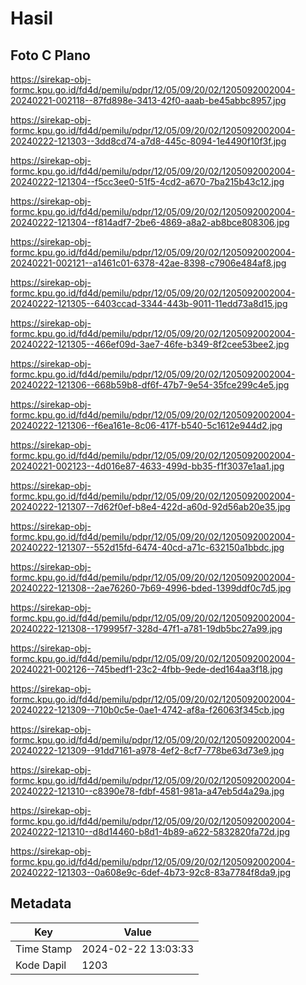 # Hasil

## Foto C Plano

https://sirekap-obj-formc.kpu.go.id/fd4d/pemilu/pdpr/12/05/09/20/02/1205092002004-20240221-002118--87fd898e-3413-42f0-aaab-be45abbc8957.jpg

https://sirekap-obj-formc.kpu.go.id/fd4d/pemilu/pdpr/12/05/09/20/02/1205092002004-20240222-121303--3dd8cd74-a7d8-445c-8094-1e4490f10f3f.jpg

https://sirekap-obj-formc.kpu.go.id/fd4d/pemilu/pdpr/12/05/09/20/02/1205092002004-20240222-121304--f5cc3ee0-51f5-4cd2-a670-7ba215b43c12.jpg

https://sirekap-obj-formc.kpu.go.id/fd4d/pemilu/pdpr/12/05/09/20/02/1205092002004-20240222-121304--f814adf7-2be6-4869-a8a2-ab8bce808306.jpg

https://sirekap-obj-formc.kpu.go.id/fd4d/pemilu/pdpr/12/05/09/20/02/1205092002004-20240221-002121--a1461c01-6378-42ae-8398-c7906e484af8.jpg

https://sirekap-obj-formc.kpu.go.id/fd4d/pemilu/pdpr/12/05/09/20/02/1205092002004-20240222-121305--6403ccad-3344-443b-9011-11edd73a8d15.jpg

https://sirekap-obj-formc.kpu.go.id/fd4d/pemilu/pdpr/12/05/09/20/02/1205092002004-20240222-121305--466ef09d-3ae7-46fe-b349-8f2cee53bee2.jpg

https://sirekap-obj-formc.kpu.go.id/fd4d/pemilu/pdpr/12/05/09/20/02/1205092002004-20240222-121306--668b59b8-df6f-47b7-9e54-35fce299c4e5.jpg

https://sirekap-obj-formc.kpu.go.id/fd4d/pemilu/pdpr/12/05/09/20/02/1205092002004-20240222-121306--f6ea161e-8c06-417f-b540-5c1612e944d2.jpg

https://sirekap-obj-formc.kpu.go.id/fd4d/pemilu/pdpr/12/05/09/20/02/1205092002004-20240221-002123--4d016e87-4633-499d-bb35-f1f3037e1aa1.jpg

https://sirekap-obj-formc.kpu.go.id/fd4d/pemilu/pdpr/12/05/09/20/02/1205092002004-20240222-121307--7d62f0ef-b8e4-422d-a60d-92d56ab20e35.jpg

https://sirekap-obj-formc.kpu.go.id/fd4d/pemilu/pdpr/12/05/09/20/02/1205092002004-20240222-121307--552d15fd-6474-40cd-a71c-632150a1bbdc.jpg

https://sirekap-obj-formc.kpu.go.id/fd4d/pemilu/pdpr/12/05/09/20/02/1205092002004-20240222-121308--2ae76260-7b69-4996-bded-1399ddf0c7d5.jpg

https://sirekap-obj-formc.kpu.go.id/fd4d/pemilu/pdpr/12/05/09/20/02/1205092002004-20240222-121308--179995f7-328d-47f1-a781-19db5bc27a99.jpg

https://sirekap-obj-formc.kpu.go.id/fd4d/pemilu/pdpr/12/05/09/20/02/1205092002004-20240221-002126--745bedf1-23c2-4fbb-9ede-ded164aa3f18.jpg

https://sirekap-obj-formc.kpu.go.id/fd4d/pemilu/pdpr/12/05/09/20/02/1205092002004-20240222-121309--710b0c5e-0ae1-4742-af8a-f26063f345cb.jpg

https://sirekap-obj-formc.kpu.go.id/fd4d/pemilu/pdpr/12/05/09/20/02/1205092002004-20240222-121309--91dd7161-a978-4ef2-8cf7-778be63d73e9.jpg

https://sirekap-obj-formc.kpu.go.id/fd4d/pemilu/pdpr/12/05/09/20/02/1205092002004-20240222-121310--c8390e78-fdbf-4581-981a-a47eb5d4a29a.jpg

https://sirekap-obj-formc.kpu.go.id/fd4d/pemilu/pdpr/12/05/09/20/02/1205092002004-20240222-121310--d8d14460-b8d1-4b89-a622-5832820fa72d.jpg

https://sirekap-obj-formc.kpu.go.id/fd4d/pemilu/pdpr/12/05/09/20/02/1205092002004-20240222-121303--0a608e9c-6def-4b73-92c8-83a7784f8da9.jpg


## Metadata

| Key        | Value               |
| ---------- | ------------------- |
| Time Stamp | 2024-02-22 13:03:33 |
| Kode Dapil | 1203                |



